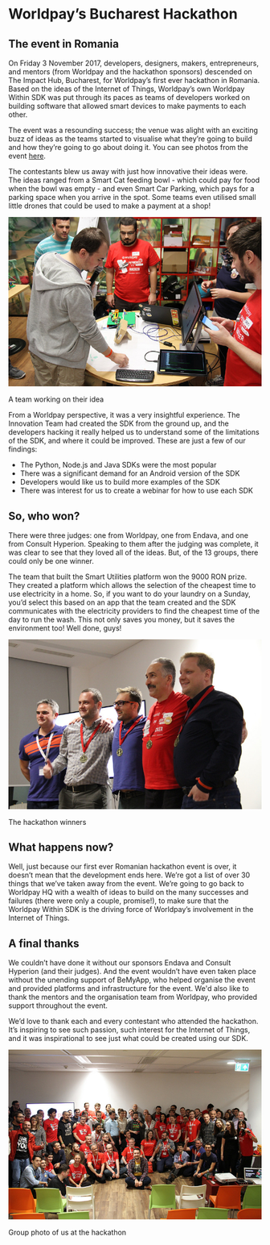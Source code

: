 # Worldpay’s Bucharest Hackathon
## The event in Romania
On Friday 3 November 2017, developers, designers, makers, entrepreneurs, and  mentors (from Worldpay and the hackathon sponsors) descended on The Impact Hub, Bucharest, for Worldpay’s first ever hackathon in Romania. Based on the ideas of the Internet of Things, Worldpay’s own Worldpay Within SDK was put through its paces as teams of developers worked on building software that allowed smart devices to make payments to each other.

The event was a resounding success; the venue was alight with an exciting buzz of ideas as the teams started to visualise what they’re going to build and how they’re going to go about doing it. You can see photos from the event [here](https://www.flickr.com/photos/bemyapp/albums/72157662247969258/page1).

The contestants blew us away with just how innovative their ideas were. The ideas ranged from a Smart Cat feeding bowl - which could pay for food when the bowl was empty - and even Smart Car Parking, which pays for a parking space when you arrive in the spot. Some teams even utilised small little drones that could be used to make a payment at a shop!

![Development work](images/hackathon-photos/photo-1.jpg)
<figcaption>A team working on their idea</figcaption>

From a Worldpay perspective, it was a very insightful experience. The Innovation Team had created the SDK from the ground up, and the developers hacking it really helped us to understand some of the limitations of the SDK, and where it could be improved. These are just a few of our findings:

* 	The Python, Node.js and Java SDKs were the most popular
* 	There was a significant demand for an Android version of the SDK
* 	Developers would like us to build more examples of the SDK
* 	There was interest for us to create a webinar for how to use each SDK

## So, who won?
There were three judges: one from Worldpay, one from Endava, and one from Consult Hyperion. Speaking to them after the judging was complete, it was clear to see that they loved all of the ideas. But, of the 13 groups, there could only be one winner.

The team that built the Smart Utilities platform won the 9000 RON prize. They created a platform which allows the selection of the cheapest time to use electricity in a home. So, if you want to do your laundry on a Sunday, you’d select this based on an app that the team created and the SDK communicates with the electricity providers to find the cheapest time of the day to run the wash. This not only saves you money, but it saves the environment too! Well done, guys!

![Smart Utilities](images/hackathon-photos/photo-2.jpg)
<figcaption>The hackathon winners</figcaption>

## What happens now?
Well, just because our first ever Romanian hackathon event is over, it doesn’t mean that the development ends here. We’re got a list of over 30 things that we’ve taken away from the event. We’re going to go back to Worldpay HQ with a wealth of ideas to build on the many successes and failures (there were only a couple, promise!), to make sure that the Worldpay Within SDK is the driving force of Worldpay’s involvement in the Internet of Things.

## A final thanks
We couldn’t have done it without our sponsors Endava and Consult Hyperion (and their judges). And the event wouldn’t have even taken place without the unending support of BeMyApp, who helped organise the event and provided platforms and infrastructure for the event. We'd also like to thank the  mentors and the organisation team from Worldpay, who provided support throughout the event.

We’d love to thank each and every contestant who attended the hackathon. It’s inspiring to see such passion, such interest for the Internet of Things, and it was inspirational to see just what could be created using our SDK.

![The contestants, mentors and sponsors](images/hackathon-photos/photo-3.jpg)
<figcaption>Group photo of us at the hackathon</figcaption>
